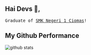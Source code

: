 ## Hai Devs :wave:, 

<!--<p align="center">
  <img src="https://raw.githubusercontent.com/coderjojo/coderjojo/master/img/github.gif" width=100>
  <iframe width="560" height="315" src="https://www.youtube.com/embed/1NRJf8OAdc8" frameborder="0" allow="accelerometer; autoplay; encrypted-media; gyroscope; picture-in-picture" allowfullscreen></iframe>
  <br><br> -->
  <samp>
  Graduate of <a href='https://smkn1ciomas.sch.id/' target='_blank'> SMK Negeri 1 Ciomas</a>!
  </samp>
</p>

## My Github Performance

![github stats](https://github-readme-stats.vercel.app/api?username=google&show_icons=true)
